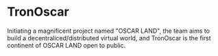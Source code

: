 # TronOscar
Initiating a magnificent project named "OSCAR LAND", the team aims to build a decentraliced/distributed virtual world, and TronOscar is the first continent of OSCAR LAND open to public.
